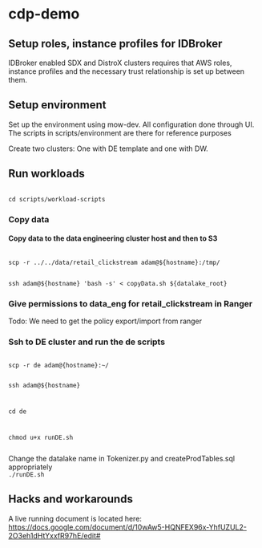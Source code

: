 # cdp-demo

## Setup roles, instance profiles for IDBroker
IDBroker enabled SDX and DistroX clusters requires that AWS roles, instance profiles and the necessary trust relationship is set up between them.

## Setup environment
Set up the environment using mow-dev. All configuration done through UI. The scripts in scripts/environment are there for reference purposes

Create two clusters: One with DE template and one with DW.

## Run workloads
<code>
cd scripts/workload-scripts
</code>

### Copy data 
#### Copy data to the data engineering cluster host and then to S3
<code>
scp -r ../../data/retail_clickstream adam@${hostname}:/tmp/
  
ssh adam@${hostname} 'bash -s' < copyData.sh ${datalake_root}
</code>

### Give permissions to data_eng for retail_clickstream in Ranger
Todo: We need to get the policy export/import from ranger

### Ssh to DE cluster and run the de scripts
<code>
scp -r de adam@{hostname}:~/

ssh adam@${hostname}

cd de

chmod u+x runDE.sh

</code>
Change the datalake name in Tokenizer.py and createProdTables.sql appropriately
<code>
./runDE.sh
</code>

## Hacks and workarounds
A live running document is located here: https://docs.google.com/document/d/10wAw5-HQNFEX96x-YhfUZUL2-2O3eh1dHtYxxfR97hE/edit#



